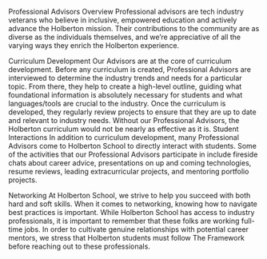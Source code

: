 Professional Advisors Overview
Professional advisors are tech industry veterans who believe in inclusive, empowered education and actively advance the Holberton mission. Their contributions to the community are as diverse as the individuals themselves, and we’re appreciative of all the varying ways they enrich the Holberton experience. 

Curriculum Development
Our Advisors are at the core of curriculum development. Before any curriculum is created, Professional Advisors are interviewed to determine the industry trends and needs for a particular topic. From there, they help to create a high-level outline, guiding what foundational information is absolutely necessary for students and what languages/tools are crucial to the industry. Once the curriculum is developed, they regularly review projects to ensure that they are up to date and relevant to industry needs. Without our Professional Advisors, the Holberton curriculum would not be nearly as effective as it is. 
Student Interactions
In addition to curriculum development, many Professional Advisors come to Holberton School to directly interact with students. Some of the activities that our Professional Advisors participate in include fireside chats about career advice, presentations on up and coming technologies, resume reviews, leading extracurricular projects, and mentoring portfolio projects.

Networking
At Holberton School, we strive to help you succeed with both hard and soft skills. When it comes to networking, knowing how to navigate best practices is important. While Holberton School has access to industry professionals, it is important to remember that these folks are working full-time jobs. In order to cultivate genuine relationships with potential career mentors, we stress that Holberton students must follow The Framework before reaching out to these professionals.